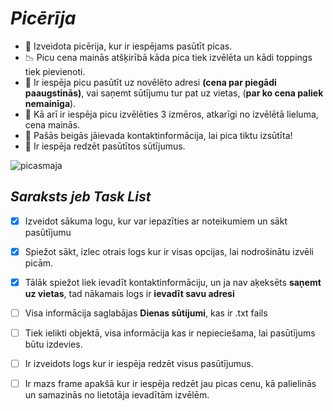 # *Picērīja*

- 🍕 Izveidota picērija, kur ir iespējams pasūtīt picas.
- 📉 Picu cena mainās atšķirībā kāda pica tiek izvēlēta un kādi toppings tiek pievienoti. 
- 🚚 Ir iespēja picu pasūtīt uz novēlēto adresi **(cena par piegādi paaugstinās)**, vai saņemt sūtījumu tur pat uz vietas, (**par ko cena paliek nemainīga**).
- 📏 Kā arī ir iespēja picu izvēlēties 3 izmēros, atkarīgi no izvēlētā lieluma, cena mainās.
- 📝 Pašās beigās jāievada kontaktinformācija, lai pica tiktu izsūtīta!
- 🍕 Ir iespēja redzēt pasūtītos sūtījumus. 


![picasmaja](https://github.com/m4rku77/Jansons_pica/assets/165993954/c47b97a3-ce39-4e71-bb89-48cd74fc5735)



## *Saraksts jeb **Task List***

- [x] Izveidot sākuma logu, kur var iepazīties ar noteikumiem un sākt pasūtījumu
- [x] Spiežot sākt, izlec otrais logs kur ir visas opcijas, lai nodrošinātu izvēli picām. 
- [x] Tālāk spiežot liek ievadīt kontaktinformāciju, un ja nav aķeksēts **saņemt uz vietas**, tad nākamais logs ir **ievadīt savu adresi**
- [ ] Visa informācija saglabājas **Dienas sūtijumi**, kas ir .txt fails 
- [ ] Tiek ielikti objektā, visa informācija kas ir nepieciešama, lai pasūtījums būtu izdevies.
- [ ] Ir izveidots logs kur ir iespēja redzēt visus pasūtījumus.
- [ ] Ir mazs frame apakšā kur ir iespēja redzēt jau picas cenu, kā palielinās un samazinās no lietotāja ievadītām izvēlēm.   
      
